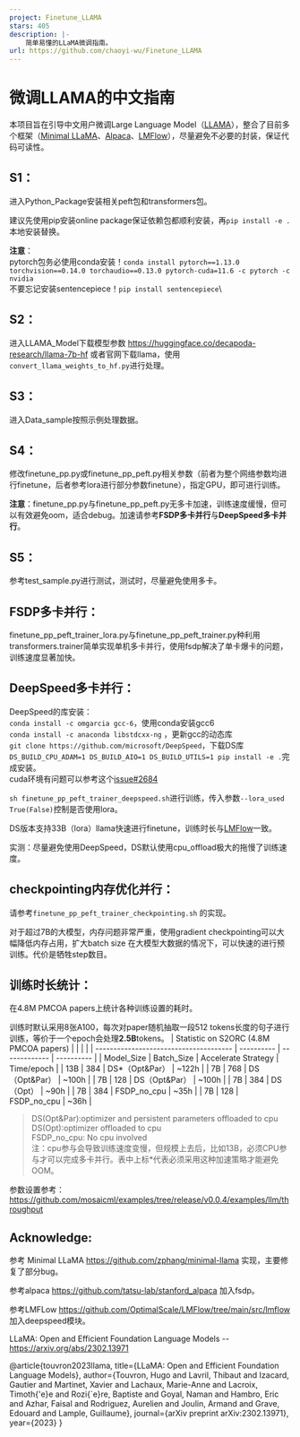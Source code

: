 ```yaml
---
project: Finetune_LLAMA
stars: 405
description: |-
    简单易懂的LLaMA微调指南。
url: https://github.com/chaoyi-wu/Finetune_LLAMA
---
```


# 微调LLAMA的中文指南
本项目旨在引导中文用户微调Large Language Model（[LLAMA](https://arxiv.org/abs/2302.13971)），整合了目前多个框架（[Minimal LLaMA](https://github.com/zphang/minimal-llama)、[Alpaca](https://github.com/tatsu-lab/stanford_alpaca)、[LMFlow](https://github.com/OptimalScale/LMFlow/tree/main/src/lmflow)），尽量避免不必要的封装，保证代码可读性。
## S1：
进入Python_Package安装相关peft包和transformers包。

建议先使用pip安装online package保证依赖包都顺利安装，再```pip install -e .```本地安装替换。

**注意**：\
pytorch包务必使用conda安装！```conda install pytorch==1.13.0 torchvision==0.14.0 torchaudio==0.13.0 pytorch-cuda=11.6 -c pytorch -c nvidia```\
不要忘记安装sentencepiece！```pip install sentencepiece```\

## S2：
进入LLAMA_Model下载模型参数 https://huggingface.co/decapoda-research/llama-7b-hf 或者官网下载llama，使用```convert_llama_weights_to_hf.py```进行处理。

## S3：
进入Data_sample按照示例处理数据。

## S4：
修改finetune_pp.py或finetune_pp_peft.py相关参数（前者为整个网络参数均进行finetune，后者参考lora进行部分参数finetune），指定GPU，即可进行训练。

**注意**：finetune_pp.py与finetune_pp_peft.py无多卡加速，训练速度缓慢，但可以有效避免oom，适合debug。加速请参考**FSDP多卡并行**与**DeepSpeed多卡并行**。

## S5：
参考test_sample.py进行测试，测试时，尽量避免使用多卡。

## FSDP多卡并行：
finetune_pp_peft_trainer_lora.py与finetune_pp_peft_trainer.py种利用transformers.trainer简单实现单机多卡并行，使用fsdp解决了单卡爆卡的问题，训练速度显著加快。

## DeepSpeed多卡并行：
DeepSpeed的库安装：\
```conda install -c omgarcia gcc-6```，使用conda安装gcc6\
```conda install -c anaconda libstdcxx-ng``` ，更新gcc的动态库\
```git clone https://github.com/microsoft/DeepSpeed```，下载DS库\
```DS_BUILD_CPU_ADAM=1 DS_BUILD_AIO=1 DS_BUILD_UTILS=1 pip install -e .```完成安装。\
cuda环境有问题可以参考这个[issue#2684](https://github.com/microsoft/DeepSpeed/issues/2684)

```sh finetune_pp_peft_trainer_deepspeed.sh```进行训练，传入参数```--lora_used True(False)```控制是否使用lora。

DS版本支持33B（lora）llama快速进行finetune，训练时长与[LMFlow](https://github.com/OptimalScale/LMFlow/tree/main/src/lmflow)一致。

实测：尽量避免使用DeepSpeed，DS默认使用cpu_offload极大的拖慢了训练速度。

## checkpointing内存优化并行：
请参考```finetune_pp_peft_trainer_checkpointing.sh``` 的实现。

对于超过7B的大模型，内存问题非常严重，使用gradient checkpointing可以大幅降低内存占用，扩大batch size 在大模型大数据的情况下，可以快速的进行预训练。代价是牺牲step数目。

## 训练时长统计：
在4.8M PMCOA papers上统计各种训练设置的耗时。

训练时默认采用8张A100，每次对paper随机抽取一段512 tokens长度的句子进行训练，等价于一个epoch会处理**2.5B**tokens。
| Statistic on S2ORC (4.8M PMCOA papers) |            |               |            |
| -------------------------------------- | ---------- | ------------- | ---------- |
| Model_Size                             | Batch_Size | Accelerate Strategy      | Time/epoch |
| 13B                                    | 384        | DS*（Opt&Par） | ~122h      |
| 7B                                     | 768        | DS（Opt&Par） | ~100h      |
| 7B                                     | 128        | DS（Opt&Par） | ~100h      |
| 7B                                     | 384        | DS（Opt） | ~90h       |
| 7B                                     | 384        | FSDP_no_cpu   | ~35h       |
| 7B                                     | 128        | FSDP_no_cpu   | ~36h       |
> DS(Opt&Par):optimizer and persistent parameters offloaded to cpu\
> DS(Opt):optimizer offloaded to cpu\
> FSDP_no_cpu: No cpu involved\
> 注：cpu参与会导致训练速度变慢，但规模上去后，比如13B，必须CPU参与才可以完成多卡并行。表中上标*代表必须采用这种加速策略才能避免OOM。

参数设置参考：https://github.com/mosaicml/examples/tree/release/v0.0.4/examples/llm/throughput

## Acknowledge:
参考 Minimal LLaMA https://github.com/zphang/minimal-llama 实现，主要修复了部分bug。

参考alpaca https://github.com/tatsu-lab/stanford_alpaca 加入fsdp。

参考LMFLow https://github.com/OptimalScale/LMFlow/tree/main/src/lmflow 加入deepspeed模块。

LLaMA: Open and Efficient Foundation Language Models -- https://arxiv.org/abs/2302.13971

@article{touvron2023llama,
  title={LLaMA: Open and Efficient Foundation Language Models},
  author={Touvron, Hugo and Lavril, Thibaut and Izacard, Gautier and Martinet, Xavier and Lachaux, Marie-Anne and Lacroix, Timoth{\'e}e and Rozi{\`e}re, Baptiste and Goyal, Naman and Hambro, Eric and Azhar, Faisal and Rodriguez, Aurelien and Joulin, Armand and Grave, Edouard and Lample, Guillaume},
  journal={arXiv preprint arXiv:2302.13971},
  year={2023}
}

